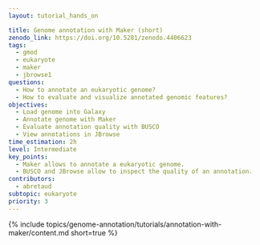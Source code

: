 ```yaml
---
layout: tutorial_hands_on

title: Genome annotation with Maker (short)
zenodo_link: https://doi.org/10.5281/zenodo.4406623
tags:
  - gmod
  - eukaryote
  - maker
  - jbrowse1
questions:
  - How to annotate an eukaryotic genome?
  - How to evaluate and visualize annotated genomic features?
objectives:
  - Load genome into Galaxy
  - Annotate genome with Maker
  - Evaluate annotation quality with BUSCO
  - View annotations in JBrowse
time_estimation: 2h
level: Intermediate
key_points:
  - Maker allows to annotate a eukaryotic genome.
  - BUSCO and JBrowse allow to inspect the quality of an annotation.
contributors:
  - abretaud
subtopic: eukaryote
priority: 3
---
```


{% include topics/genome-annotation/tutorials/annotation-with-maker/content.md short=true %}
